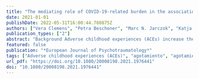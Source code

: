 ```yaml
---
title: "The mediating role of COVID-19-related burden in the association between adverse childhood experiences and emotional exhaustion: results of the egePan – VOICE study"
date: 2021-01-01
publishDate: 2022-05-31T16:00:44.760875Z
authors: ["Vera Clemens", "Petra Beschoner", "Marc N. Jarczok", "Katja Weimer", "Maximilian Kempf", "Eva Morawa", "Franziska Geiser", "Christian Albus", "Susan Steudte-Schmiedgen", "Harald Gündel", "J.M. Fegert", "Lucia Jerg-Bretzke"]
publication_types: ["2"]
abstract: "Background Adverse childhood experiences (ACEs) increase the risk for mental health problems. However, there is a lack of data targeting the role of ACEs for one of the most prevalent mental health problems in health-care professionals: burnout.Objective We aimed to assess the relationship between ACEs and the core burnout dimension ‘emotional exhaustion’ (EE). As health-care professionals have been facing particular challenges during the COVID-19 pandemic, we furthermore aimed to assess the role of COVID-19 associated burden in the interplay between ACEs and EE.Methods During the first lockdown in Germany, a total of 2500 medical healthcare professionals were questioned in a cross-sectional online survey. Questions targeted, among others, sociodemographics, ACEs, COVID-19-associated problems (e.g. increase of workload, worries about relatives and patients) and emotional exhaustion, measured by the respective dimension of the Maslach Burnout Inventory (MBI).Results In German health-care professionals, ACEs were associated with a higher EE score. The number of experienced ACEs was associated with the majority of assessed COVID-19-associated problems. An increasing number of ACEs predicted higher EE scores, controlling for gender. The association between ACEs and EE was mediated significantly by COVID-19-associated problems. These included maladaptive coping strategies such as increased smoking, drinking and use of antidepressants/tranquilizers, feeling less protected by measures of the employee or the state, a greater feeling of being burdened by COVID-19-associated problems and greater exhaustion and sleep problems.Conclusion Our findings suggest ACEs as significant risk factor for EE in German health-care professionals. The current pandemic means a significant burden that further pronounces this risk."
featured: false
publication: "*European Journal of Psychotraumatology*"
tags: ["Adverse childhood experiences (ACEs)", "agotamiento", "agotamiento emocional", "burnout", "COVID-19", "emotional exhaustion", "Experiencias adversas en la niñez (ACEs)", "healthcare professionals", "pandemia", "pandemic", "profesionales de la salud", "不良童年经历 (ACE)", "倦怠", "医疗保健专业人员", "情绪疲惫", "流行病"]
url_pdf: "https://doi.org/10.1080/20008198.2021.1976441"
doi: "10.1080/20008198.2021.1976441"
---
```


